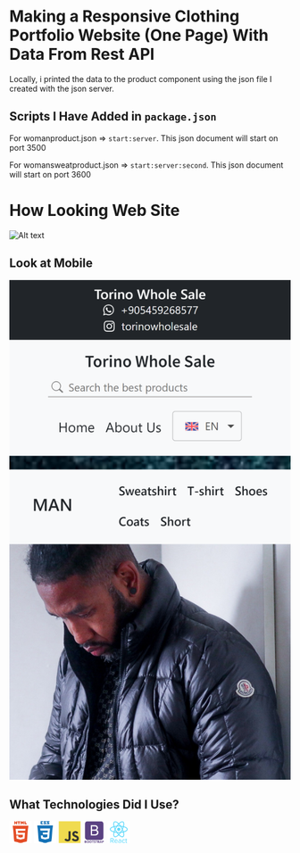# Making a Responsive Clothing Portfolio Website (One Page) With Data From Rest API  

Locally, i printed the data to the product component using the json file I created with the json server.

## Scripts I Have Added in <code>package.json</code>

For womanproduct.json => <code>start:server</code>. This json document will start on port 3500

For womansweatproduct.json => <code>start:server:second</code>. This json document will start on port 3600

# How Looking Web Site 

![Alt text](src/images/laptoplook.png "Title")

## Look at Mobile
![Alt text](src/images/phonelook.png "Title")

## What Technologies ​​Did I Use?

<p align="left">
    <img src="https://raw.githubusercontent.com/devicons/devicon/master/icons/html5/html5-plain-wordmark.svg" alt="html5"  width="40" height="40"/>
    <img src="https://raw.githubusercontent.com/devicons/devicon/master/icons/css3/css3-plain-wordmark.svg" alt="css3"  width="40" height="40"/>
    <img src="https://raw.githubusercontent.com/devicons/devicon/master/icons/javascript/javascript-original.svg" alt="javascript" width="40" height="40"/>
    <img src="https://raw.githubusercontent.com/devicons/devicon/master/icons/bootstrap/bootstrap-plain-wordmark.svg" alt="react" width="40" height="40"/>
    <img src="https://raw.githubusercontent.com/devicons/devicon/master/icons/react/react-original-wordmark.svg" alt="react" width="40" height="40"/>
</p>


